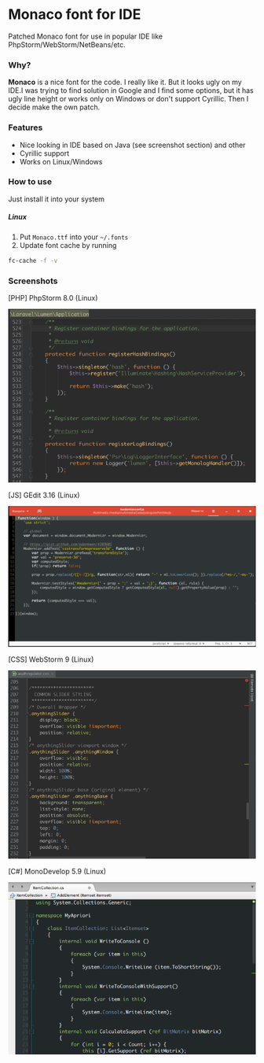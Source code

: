 # Monaco font for IDE
Patched Monaco font for use in popular IDE like PhpStorm/WebStorm/NetBeans/etc. 

### Why?
**Monaco** is a nice font for the code. I really like it. But it looks ugly on my IDE.I was trying to find solution in Google and I find some options, but it has ugly line height or works only on Windows or don't support Cyrillic. Then I decide make the own patch.

### Features
* Nice looking in IDE based on Java (see screenshot section) and other 
* Cyrillic support
* Works on Linux/Windows

### How to use
Just install it into your system

##### Linux
1. Put ``Monaco.ttf`` into your ``~/.fonts``
2. Update font cache by running 

```bash
fc-cache -f -v
```


### Screenshots
[PHP] PhpStorm 8.0 (Linux)

![Monaco in PhpStorm](/screenshots/[php]-PhpStorm-8.0.png?raw=true "[PHP] PhpStorm 8.0 (Linux)")

[JS] GEdit 3.16 (Linux)

![Monaco in Gedit](/screenshots/[js]-GEdit.png?raw=true "[JS] GEdit 3.16 (Linux)")

[CSS] WebStorm 9 (Linux)

![Monaco in WebStorm](/screenshots/[css]-WebStorm-9.png?raw=true "[CSS] WebStorm 9 (Linux)")

[C#] MonoDevelop 5.9 (Linux)

![Monaco in MonoDevelop](/screenshots/[csharp]-MonoDevelop.png?raw=true "[C#] MonoDevelop 5.9 (Linux)")
